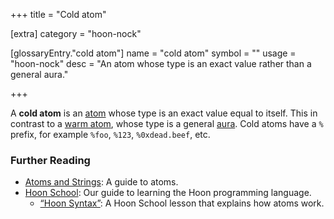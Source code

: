 +++
title = "Cold atom"

[extra]
category = "hoon-nock"

[glossaryEntry."cold atom"]
name = "cold atom"
symbol = ""
usage = "hoon-nock"
desc = "An atom whose type is an exact value rather than a general aura."

+++

A **cold atom** is an [atom](/glossary/atom) whose type is an exact value equal to itself. This in contrast to a [warm atom](/glossary/warm-atom), whose type is a general [aura](/glossary/aura). Cold atoms have a `%` prefix, for example `%foo`, `%123`, `%0xdead.beef`, etc.

### Further Reading

- [Atoms and Strings](/language/hoon/reference/rune/constants): A guide to atoms.
- [Hoon School](/courses/hoon-school/): Our guide to learning the Hoon programming language.
  - [“Hoon Syntax”](/courses/hoon-school/B-syntax#nouns): A Hoon School lesson that explains how atoms work.
